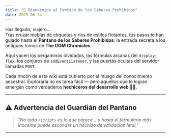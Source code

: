 ```yaml
---
title: "🐉 Bienvenido al Pantano de los Saberes Prohibidos"
date: 2025-06-24
---
```


Has llegado, viajero...  
Tras cruzar nieblas de etiquetas y ríos de estilos flotantes, tus pasos te han guiado hasta el **Pantano de los Saberes Prohibidos**: la entrada secreta a los antiguos tomos de **The DOM Chronicles**.

Aquí yacen los pergaminos olvidados, las fórmulas arcanas del `display: flex`, los conjuros de `addEventListener`, y las puertas ocultas del servidor llamadas `POST`.

Cada rincón de esta wiki está cubierto por el musgo del conocimiento ancestral. Explorarla no es tarea fácil — pero aquellos que lo logran emergen como verdaderos **hechiceros del desarrollo web** 🧙‍♀️.


---

## ⚠️ Advertencia del Guardián del Pantano

> *\"No todo `<script>` es lo que parece... y hasta el formulario más inocente puede esconder un hechizo de validación letal.\"*

---



